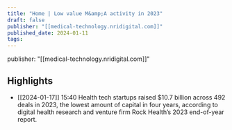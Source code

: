 ```yaml
---
title: "Home | Low value M&amp;A activity in 2023"
draft: false
publisher: "[[medical-technology.nridigital.com]]"
published_date: 2024-01-11
tags:
---
```

publisher: "[[medical-technology.nridigital.com]]"


## Highlights
* [[2024-01-17]] 15:40  Health tech startups raised $10.7 billion across 492 deals in 2023, the lowest amount of capital in four years, according to digital health research and venture firm Rock Health’s 2023 end-of-year report.

